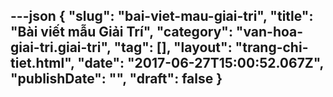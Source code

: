 ---json
{
    "slug": "bai-viet-mau-giai-tri",
    "title": "Bài viết mẫu Giải Trí",
    "category": "van-hoa-giai-tri.giai-tri",
    "tag": [],
    "layout": "trang-chi-tiet.html",
    "date": "2017-06-27T15:00:52.067Z",
    "publishDate": "",
    "draft": false
}
---

